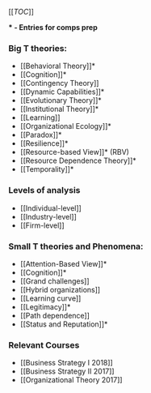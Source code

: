 [[_TOC_]]

**\* - Entries for comps prep**

### Big T theories:

* [[Behavioral Theory]]*
* [[Cognition]]*
* [[Contingency Theory]]
* [[Dynamic Capabilities]]*
* [[Evolutionary Theory]]*
* [[Institutional Theory]]*
* [[Learning]]
* [[Organizational Ecology]]*
* [[Paradox]]*
* [[Resilience]]*
* [[Resource-based View]]* (RBV)
* [[Resource Dependence Theory]]*
* [[Temporality]]*

### Levels of analysis
* [[Individual-level]]
* [[Industry-level]]
* [[Firm-level]]

### Small T theories and Phenomena:
* [[Attention-Based View]]*
* [[Cognition]]*
* [[Grand challenges]]
* [[Hybrid organizations]]
* [[Learning curve]]
* [[Legitimacy]]*
* [[Path dependence]]
* [[Status and Reputation]]*

### Relevant Courses
* [[Business Strategy I 2018]]
* [[Business Strategy II 2017]]
* [[Organizational Theory 2017]]